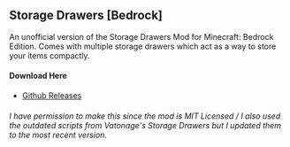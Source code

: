 ## Storage Drawers [Bedrock]
An unofficial version of the Storage Drawers Mod for Minecraft: Bedrock Edition.
Comes with multiple storage drawers which act as a way to store your items compactly.


#### Download Here

- [Github Releases](https://github.com/Goofy9506/Addon-Ports/releases/download/v1.0.1/StorageDrawers.mcaddon)


###### I have permission to make this since the mod is MIT Licensed / I also used the outdated scripts from Vatonage's Storage Drawers but I updated them to the most recent version.
